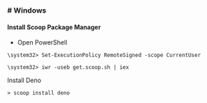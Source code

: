 ### # Windows

#### Install Scoop Package Manager
- Open PowerShell
```
\system32> Set-ExecutionPolicy RemoteSigned -scope CurrentUser

\system32> iwr -useb get.scoop.sh | iex
```

Install Deno
```
> scoop install deno
```
